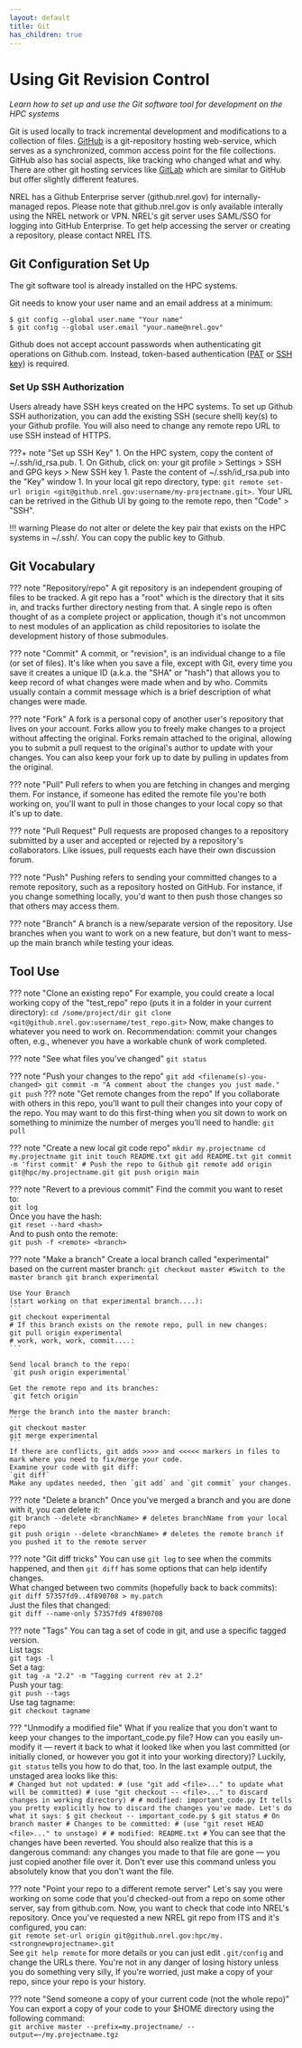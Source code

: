 ```yaml
---
layout: default
title: Git
has_children: true
---
```


# Using Git Revision Control 

*Learn how to set up and use the Git software tool for development on the HPC systems*

Git is used locally to track incremental development and modifications to a collection of files. [GitHub](https://github.com) is a git-repository hosting web-service, which serves as a synchronized, common access point for the file collections. GitHub also has social aspects, like tracking who changed what and why. There are other git hosting services like [GitLab](https://gitlab.com) which are similar to GitHub but offer slightly different features.


NREL has a Github Enterprise server (github.nrel.gov) for internally-managed repos. Please note that github.nrel.gov is only available interally using the NREL network or VPN. NREL's git server uses SAML/SSO for logging into GitHub Enterprise. To get help accessing the server or creating a repository, please contact NREL ITS.

## Git Configuration Set Up

The git software tool is already installed on the HPC systems. 

Git needs to know your user name and an email address at a minimum:

```
$ git config --global user.name "Your name"
$ git config --global user.email "your.name@nrel.gov"
```

Github does not accept account passwords when authenticating git operations on Github.com. Instead, token-based authentication ([PAT](https://docs.github.com/en/authentication/keeping-your-account-and-data-secure/creating-a-personal-access-token) or [SSH key](https://docs.github.com/en/authentication/connecting-to-github-with-ssh/about-ssh)) is required.

### Set Up SSH Authorization
Users already have SSH keys created on the HPC systems. To set up Github SSH authorization, you can add the existing SSH (secure shell) key(s) to your Github profile. You will also need to change any remote repo URL to use SSH instead of HTTPS. 

???+ note "Set up SSH Key"
    1. On the HPC system, copy the content of ~/.ssh/id_rsa.pub. 
    1. On Github, click on: your git profile >  Settings > SSH and GPG keys > New SSH key
    1. Paste the content of ~/.ssh/id_rsa.pub into the "Key" window
    1. In your local git repo directory, type:
    ```
    git remote set-url origin <git@github.nrel.gov:username/my-projectname.git>.
    ```
    Your URL can be retrived in the Github UI by going to the remote repo, then "Code" > "SSH".

!!! warning 
    Please do not alter or delete the key pair that exists on the HPC systems in ~/.ssh/. You can copy the public key to Github. 
## Git Vocabulary

??? note "Repository/repo"
    A git repository is an independent grouping of files to be tracked. A git repo has a "root" which is the directory that it sits in, and tracks further directory nesting from that. A single repo is often thought of as a complete project or application, though it's not uncommon to nest modules of an application as child repositories to isolate the development history of those submodules.

??? note "Commit"
    A commit, or "revision", is an individual change to a file (or set of files). It's like when you save a file, except with Git, every time you save it creates a unique ID (a.k.a. the "SHA" or "hash") that allows you to keep record of what changes were made when and by who. Commits usually contain a commit message which is a brief description of what changes were made.

??? note "Fork" 
    A fork is a personal copy of another user's repository that lives on your account. Forks allow you to freely make changes to a project without affecting the original. Forks remain attached to the original, allowing you to submit a pull request to the original's author to update with your changes. You can also keep your fork up to date by pulling in updates from the original.

??? note "Pull"
    Pull refers to when you are fetching in changes and merging them. For instance, if someone has edited the remote file you're both working on, you'll want to pull in those changes to your local copy so that it's up to date.
    
??? note "Pull Request"
    Pull requests are proposed changes to a repository submitted by a user and accepted or rejected by a repository's collaborators. Like issues, pull requests each have their own discussion forum. 

??? note "Push"
    Pushing refers to sending your committed changes to a remote repository, such as a repository hosted on GitHub. For instance, if you change something locally, you'd want to then push those changes so that others may access them.

??? note "Branch"
    A branch is a new/separate version of the repository. Use branches when you want to work on a new feature, but don't want to mess-up the main branch while testing your ideas. 
## Tool Use

??? note "Clone an existing repo"
    For example, you could create a local working copy of the "test_repo" repo (puts it in a folder in your current directory):
    ```
    cd /some/project/dir
    git clone <git@github.nrel.gov:username/test_repo.git>
    ```
    Now, make changes to whatever you need to work on.
    Recommendation: commit your changes often, e.g., whenever you have a workable chunk of work completed.

??? note "See what files you've changed"
    `git status`

??? note "Push your changes to the repo"
    ```
    git add <filename(s)-you-changed>
    git commit -m "A comment about the changes you just made."
    git push
    ```
??? note "Get remote changes from the repo"
    If you collaborate with others in this repo, you'll want to pull their changes into your copy of the repo. You may want to do this first-thing when you sit down to work on something to minimize the number of merges you'll need to handle:
    `git pull`

??? note "Create a new local git code repo"
    ```
    mkdir my.projectname
    cd my.projectname
    git init
    touch README.txt
    git add README.txt
    git commit -m 'first commit'
    # Push the repo to Github
    git remote add origin git@hpc/my.projectname.git
    git push origin main
    ```

??? note "Revert to a previous commit"
    Find the commit you want to reset to:  
    `git log`  
    Once you have the hash:  
    `git reset --hard <hash>`  
    And to push onto the remote:  
    `git push -f <remote> <branch>`  

??? note "Make a branch"
    Create a local branch called "experimental" based on the current master branch:
    ```
    git checkout master #Switch to the master branch
    git branch experimental
    ```

    Use Your Branch
    (start working on that experimental branch....):
    ```
    git checkout experimental
    # If this branch exists on the remote repo, pull in new changes:
    git pull origin experimental
    # work, work, work, commit....:
    ```

    Send local branch to the repo:  
    `git push origin experimental`

    Get the remote repo and its branches:  
    `git fetch origin`

    Merge the branch into the master branch:  
    ```
    git checkout master
    git merge experimental
    ```
    If there are conflicts, git adds >>>> and <<<<< markers in files to mark where you need to fix/merge your code.  
    Examine your code with git diff:  
    `git diff`   
    Make any updates needed, then `git add` and `git commit` your changes. 

??? note "Delete a branch"
    Once you've merged a branch and you are done with it, you can delete it:  
    `git branch --delete <branchName> # deletes branchName from your local repo`  
    `git push origin --delete <branchName> # deletes the remote branch if you pushed it to the remote server`

??? note "Git diff tricks"
    You can use `git log` to see when the commits happened, and then `git diff` has some options that can help identify changes.  
    What changed between two commits (hopefully back to back commits):  
    `git diff 57357fd9..4f890708 > my.patch`  
    Just the files that changed:    
    `git diff --name-only 57357fd9 4f890708`

??? note "Tags"
    You can tag a set of code in git, and use a specific tagged version.  
    List tags:  
    `git tags -l`  
    Set a tag:  
    `git tag -a "2.2" -m "Tagging current rev at 2.2"`  
    Push your tag:  
    `git push --tags`  
    Use tag tagname:  
    `git checkout tagname`

??? "Unmodify a modified file"
    What if you realize that you don't want to keep your changes to the important_code.py file? How can you easily un-modify it — revert it back to what it looked like when you last committed (or initially cloned, or however you got it into your working directory)? Luckily, `git status` tells you how to do that, too. In the last example output, the unstaged area looks like this:  
    ```
    # Changed but not updated:
    # (use "git add <file>..." to update what will be committed)
    # (use "git checkout -- <file>..." to discard changes in working directory)
    #
    # modified: important_code.py
    It tells you pretty explicitly how to discard the changes you've made. Let's do what it says:
    $ git checkout -- important_code.py
    $ git status
    # On branch master
    # Changes to be committed:
    # (use "git reset HEAD <file>..." to unstage) #
    # modified: README.txt #
    ```
    You can see that the changes have been reverted. You should also realize that this is a dangerous command: any changes you made to that file are gone — you just copied another file over it. Don't ever use this command unless you absolutely know that you don't want the file.

??? note "Point your repo to a different remote server"
    Let's say you were working on some code that you'd checked-out from a repo on some other server, say from github.com. Now, you want to check that code into NREL's repository. Once you've requested a new NREL git repo from ITS and it's configured, you can:  
    `git remote set-url origin git@github.nrel.gov:hpc/my.<strongnewprojectname>.git`  
    See `git help remote` for more details or you can just edit `.git/config` and change the URLs there. You're not in any danger of losing history unless you do something very silly, If you're worried, just make a copy of your repo, since your repo is your history.

??? note "Send someone a copy of your current code (not the whole repo)"
    You can export a copy of your code to your $HOME directory using the following command:  
    `git archive master --prefix=my.projectname/ --output=~/my.projectname.tgz`






